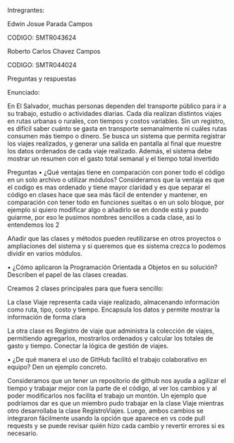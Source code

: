 Intregrantes: 

Edwin Josue Parada Campos  

CODIGO: SMTR043624

Roberto Carlos Chavez Campos  

CODIGO: SMTR044024


Preguntas y respuestas

Enunciado: 

En El Salvador, muchas personas dependen del transporte público para ir a su trabajo, estudio o actividades diarias. Cada día realizan distintos viajes en rutas urbanas o rurales, con tiempos y costos variables. Sin un registro, es difícil saber cuánto se gasta en transporte semanalmente ni cuáles rutas consumen más tiempo o dinero. Se busca un sistema que permita registrar los viajes realizados, y generar una salida en pantalla al final que muestre los datos ordenados de cada viaje realizado. Además, el sistema debe mostrar un resumen con el gasto total semanal y el tiempo total invertido

Preguntas 
• ¿Qué ventajas tiene en comparación con poner todo el código en un solo archivo o utilizar módulos?
Consideramos que la ventaja es que el codigo es mas ordenado y tiene mayor claridad y es que separar el código en clases hace que sea más fácil de entender y mantener, en comparación con tener todo en funciones sueltas o en un solo bloque, por ejemplo si quiero modificar algo o añadirlo se en donde está y puedo guiarme, por eso le pusimos nombres sencillos a cada clase, asi lo entendemos los 2

Añadir que las clases y métodos pueden reutilizarse en otros proyectos o ampliaciones del sistema y si queremos que es sistema crezca lo podemos dividir en varios módulos.

 • ¿Cómo aplicaron la Programación Orientada a Objetos en su solución? Describen el papel de las clases creadas.

Creamos 2 clases principales para que fuera sencillo:

La clase Viaje representa cada viaje realizado, almacenando información como ruta, tipo, costo y tiempo. Encapsula los datos y permite mostrar la información de forma clara

La otra clase es Registro de viaje que administra la colección de viajes, permitiendo agregarlos, mostrarlos ordenados y calcular los totales de gasto y tiempo. Conectar la lógica de gestión de viajes.


 • ¿De qué manera el uso de GitHub facilitó el trabajo colaborativo en equipo? Den un ejemplo concreto.

Consideramos que un tener un repositorio de github nos ayuda a agilizar el tiempo y trabajar mejor con la parte de el código, al ver los cambios y al poder modificarlos nos facilita el trabajo un montón. Un ejemplo que podríamos dar es que un miembro pudo trabajar en la clase Viaje mientras otro desarrollaba la clase RegistroViajes. Luego, ambos cambios se integraron fácilmente usando la opción que aparece en vs code  pull requests y  se puede revisar quién hizo cada cambio y revertir errores si es necesario.
